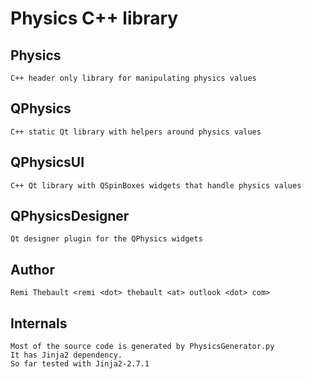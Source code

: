 Physics C++ library
===================

Physics
-------
	C++ header only library for manipulating physics values
	
	
QPhysics
--------
	C++ static Qt library with helpers around physics values
	
	
QPhysicsUI
--------
	C++ Qt library with QSpinBoxes widgets that handle physics values
	
	
QPhysicsDesigner
----------------
	Qt designer plugin for the QPhysics widgets



Author
------
	Remi Thebault <remi <dot> thebault <at> outlook <dot> com>



Internals
---------
	Most of the source code is generated by PhysicsGenerator.py
	It has Jinja2 dependency.
	So far tested with Jinja2-2.7.1